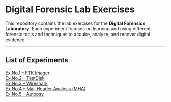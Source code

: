 # Digital Forensic Lab Exercises

This repository contains the lab exercises for the **Digital Forensics Laboratory**. Each experiment focuses on learning and using different forensic tools and techniques to acquire, analyze, and recover digital evidence.

---

## List of Experiments

<a href="./DF_LAB/blob/main/LAB-exp/Exp.1-FTK.md/Ex.No.1%20%E2%80%93%20FTK%20Imager.md" target="_blank">Ex.No.1 – FTK Imager</a>  
<a href="./DF_LAB/blob/main/LAB-exp/Exp.2-TESTdisk.md" target="_blank">Ex.No.2 – TestDisk</a>  
<a href="./DF_LAB/blob/main/LAB-exp/EX.no3-wire.md" target="_blank">Ex.No.3 – Wireshark</a>  
<a href="./DF_LAB/blob/main/LAB-exp/ex.no-4-mail.md" target="_blank">Ex.No.4 – Mail Header Analysis (MHA)</a>  
<a href="./DF_LAB/blob/main/LAB-exp/Ex.no.5-Autopsy.md" target="_blank">Ex.No.5 – Autopsy</a> 
